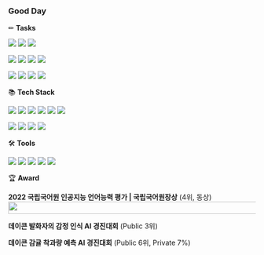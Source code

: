 ### Good Day
 
 
✏ **Tasks**

<img src="https://img.shields.io/badge/NLP-Aspect based Sentiment Analysis-green"/> <img src="https://img.shields.io/badge/NLP-Automatic Speech Recognition-green"/> <img src="https://img.shields.io/badge/NLP-Summarization-green"/>

<img src="https://img.shields.io/badge/NLP-Emotion Analysis in conversation-green"/>  <img src="https://img.shields.io/badge/NLP-Text Generation-green"/> <img src="https://img.shields.io/badge/NLP-Machine Translation-green"/> <img src="https://img.shields.io/badge/NLP-Text Classification-green"/>

<img src="https://img.shields.io/badge/CV-Object Detection-blue"/> <img src="https://img.shields.io/badge/CV-Image Classification-blue"/> <img src="https://img.shields.io/badge/ML-Classification-yellow"/> <img src="https://img.shields.io/badge/ML-Regression-yellow"/>



📚 **Tech Stack**

<img src="https://img.shields.io/badge/Python-3766AB?style=flat-square&logo=Python&logoColor=white"/> <img src="https://img.shields.io/badge/C-A8B9CC?style=flat-square&logo=C&logoColor=white"/> <img src="https://img.shields.io/badge/C++-00599C?style=flat-square&logo=C%2B%2B&logoColor=white"/> <img src="https://img.shields.io/badge/Java-007396?style=flat-square&logo=Java&logoColor=white"/> <img src="https://img.shields.io/badge/MySQL-4479A1?style=flat-square&logo=MySQL&logoColor=white"/> <img src="https://img.shields.io/badge/HTML-E34F26?style=flat-square&logo=HTML5&logoColor=white"/>

<img src="https://img.shields.io/badge/TensorFlow-FF6F00?style=flat-square&logo=TensorFlow&logoColor=white"/> <img src="https://img.shields.io/badge/PyTorch-EE4C2C?style=flat-square&logo=PyTorch&logoColor=white"/> <img src="https://img.shields.io/badge/scikit learn-F7931E?style=flat-square&logo=scikit%2Dlearn&logoColor=white"/> <img src="https://img.shields.io/badge/Flask-000000?style=flat-square&logo=Flask&logoColor=white"/> 


🛠 **Tools**

<img src="https://img.shields.io/badge/Colab-F9AB00?style=flat-square&logo=Google Colab&logoColor=white"/> <img src="https://img.shields.io/badge/VSCode-007ACC?style=flat-square&logo=Visual Studio Code&logoColor=white"/> <img src="https://img.shields.io/badge/AWS-232F3E?style=flat-square&logo=Amazon AWS&logoColor=white"/> <img src="https://img.shields.io/badge/Eclipse-2C2255?style=flat-square&logo=Eclipse&logoColor=white"/> <img src="https://img.shields.io/badge/Android-3DDC84?style=flat-square&logo=Android&logoColor=white"/>


 
  
🏆 **Award**

**2022 국립국어원 인공지능 언어능력 평가  |  국립국어원장상**  (4위, 동상)
<img src="https://user-images.githubusercontent.com/83712521/211263509-17c9528f-2619-4903-8cd3-c5ab92fbf21b.png" width="550" height="25">

**데이콘 발화자의 감정 인식 AI 경진대회**  (Public 3위)

**데이콘 감귤 착과량 예측 AI 경진대회**  (Public 6위, Private 7%)
